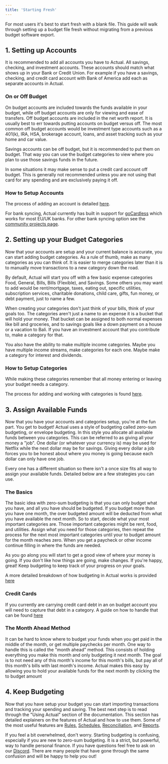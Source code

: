 ```yaml
---
title: 'Starting Fresh'
---
```

For most users it's best to start fresh with a blank file.
This guide will walk through setting up a budget file fresh without migrating from a previous budget software export.

## 1. Setting up Accounts
It is recommended to add all accounts you have to Actual.
All savings, checking, and investment accounts.
These accounts should match what shows up in your Bank or Credit Union.
For example if you have a savings, checking, and credit card account with Bank of America add each as separate accounts in Actual.
### On or Off Budget
On budget accounts are included towards the funds available in your budget, while off budget accounts are only for viewing and ease of transfers.
Off budget accounts are included in the net worth report.
It is usually best to err towards putting accounts on budget versus off.
The most common off budget accounts would be investment type accounts such as a 401(k), IRA, HSA, brokerage account, loans, and asset tracking such as your home and car value.

Savings accounts can be off budget, but it is recommended to put them on budget.
That way you can use the budget categories to view where you plan to use those savings funds in the future.

In some situations it may make sense to put a credit card account off budget. This is generally not recommended unless you are not using that card for any spending and are exclusively paying it off.

### How to Setup Accounts
The process of adding an account is detailed [here](../accounts/#adding-a-new-account).

For bank syncing, Actual currently has built in support for [goCardless](../advanced/bank-sync) which works for most EU/UK banks.
For other bank syncing option see the [community projects page](../community-repos).

## 2. Setting up your Budget Categories

Now that your accounts are setup and your current balance is accurate, you can start adding budget categories.
As a rule of thumb, make as many categories as you can think of.
It is easier to merge categories later than it is to manually move transactions to a new category down the road.

By default, Actual will start you off with a few basic expense categories Food, General, Bills, Bills (Flexible), and Savings. Some others you may want to add would be rent/mortgage, taxes, eating out, specific utilities, subscription services, charitable donations, child care, gifts, fun money, or debt payment, just to name a few.

When creating your categories don't just think of your bills, think of your goals too.
The categories aren't just a name to an expense it is a bucket that will hold your money.
That bucket can be assigned to both normal expenses like bill and groceries, and to savings goals like a down payment on a house or a vacation to Bali.
If you have an investment account that you contribute to, make a category for that.

You also have the ability to make multiple income categories.
Maybe you have multiple income streams, make categories for each one.
Maybe make a category for interest and dividends.

### How to Setup Categories
While making these categories remember that all money entering or leaving your budget needs a category.

The process for adding and working with categories is found [here](../budgeting/categories/#add-a-category).

## 3. Assign Available Funds
Now that you have your accounts and categories setup, you're at the fun part.
You get to budget! 
Actual uses a style of budgeting called zero-sum budgeting, or envelope budgeting.
In this style you allocate all available funds between you categories.
This can be referred to as giving all your money a "job".
One dollar (or whatever your currency is) may be used for Netflix while the next dollar may be for savings.
Giving every dollar a job forces you to be honest about where you money is going because each dollar can only have one job.

Every one has a different situation so there isn't a once size fits all way to assign your available funds.
Detailed below are a few strategies you can use.
### The Basics
The basic idea with zero-sum budgeting is that you can only budget what you have, and all you have should be budgeted.
If you budget more than you have one month, the over budgeted amount will be deducted from what you have available the next month.
So to start, decide what your most important categories are.
Those important categories might be rent, food, and utilities.
Assign what you need for those categories, then repeat the process for the next most important categories until your to budget amount for the month reaches zero.
When you get a paycheck or other income continue filling in where the funds are needed.

As you go along you will start to get a good view of where your money is going.
If you don't like how things are going, make changes.
If you're happy, great!
Keep budgeting to keep track of your progress on your goals.

A more detailed breakdown of how budgeting in Actual works is provided [here](../budgeting/)

### Credit Cards
If you currently are carrying credit card debt in an on budget account you will need to capture that debt in a category.
A guide on how to handle that can be found [here](../budgeting/credit-cards)

### The Month Ahead Method
It can be hard to know where to budget your funds when you get paid in the middle of the month, or get multiple paychecks per month.
One way to handle this is called the "month ahead" method.
This consists of holding everything you make this month and only budgeting it next month.
The goal is to not need any of this month's income for this month's bills, but pay all of this month's bills with last month's income.
Actual makes this easy by allowing you to hold your available funds for the next month by clicking the to budget amount


## 4. Keep Budgeting
Now that you have setup your budget you can start importing transactions and tracking your spending and saving.
The best next step is to read through the "Using Actual" section of the documentation.  This section has detailed explainers on the features of Actual and how to use them.  Some of the most useful features are [Rules](../budgeting/rules), [Schedules](../budgeting/schedules), [Reconciliation](../accounts/reconciliation), and [Reports](../reports-filters/reports).

If you feel a bit overwhelmed, don't worry.
Starting budgeting is confusing, especially if you are new to zero-sum budgeting.
It is a strict, but powerful, way to handle personal finance.
If you have questions feel free to ask on our [Discord](https://discord.gg/8JfAXSgfRf).
There are many people that have gone through the same confusion and will be happy to help you out!
